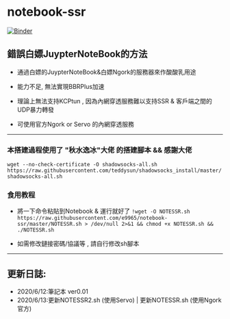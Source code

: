 # notebook-ssr
[![Binder](https://mybinder.org/badge_logo.svg)](https://mybinder.org/v2/gh/e9965/notebook-ssr/master)


## 錯誤白嫖JuypterNoteBook的方法

- 通過白嫖的JuypterNoteBook&白嫖Ngork的服務器來作酸酸乳用途

- 能力不足, 無法實現BBRPlus加速

- 理論上無法支持KCPtun , 因為內網穿透服務難以支持SSR & 客戶端之間的UDP暴力轉發

- 可使用官方Ngork or Servo 的內網穿透服務
***
### 本搭建過程使用了 "秋水逸冰"大佬 的搭建腳本 && 感謝大佬

`wget --no-check-certificate -O shadowsocks-all.sh https://raw.githubusercontent.com/teddysun/shadowsocks_install/master/shadowsocks-all.sh`

### 食用教程
- 將一下命令粘貼到Notebook & 運行就好了
`!wget -O NOTESSR.sh https://raw.githubusercontent.com/e9965/notebook-ssr/master/NOTESSR.sh > /dev/null 2>&1 && chmod +x NOTESSR.sh && ./NOTESSR.sh`


- 如需修改鏈接密碼/協議等 , 請自行修改sh腳本
***


## 更新日誌:

- 2020/6/12:筆記本 ver0.01 
- 2020/6/13:更新NOTESSR2.sh (使用Servo) | 更新NOTESSR.sh (使用Ngork官方) 
